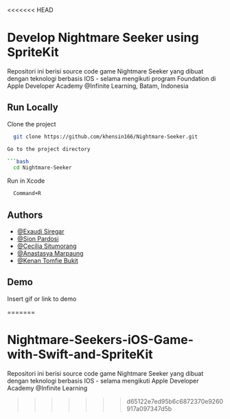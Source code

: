 <<<<<<< HEAD

# Develop Nightmare Seeker using SpriteKit

Repositori ini berisi source code game Nightmare Seeker yang dibuat dengan teknologi berbasis IOS - selama mengikuti program Foundation di Apple Developer Academy @Infinite Learning, Batam, Indonesia

## Run Locally

Clone the project

```bash
  git clone https://github.com/khensin166/Nightmare-Seeker.git

Go to the project directory

```bash
  cd Nightmare-Seeker
```

Run in Xcode

```bash
  Command+R 
```





## Authors

- [@Exaudi Siregar](https://github.com/khensin166)
- [@Sion Pardosi](https://github.com/khensin166)
- [@Cecilia Situmorang](https://github.com/khensin166)
- [@Anastasya Marpaung](https://github.com/khensin166)
- [@Kenan Tomfie Bukit](https://github.com/khensin166)
## Demo

Insert gif or link to demo

=======
# Nightmare-Seekers-iOS-Game-with-Swift-and-SpriteKit

Repositori ini berisi source code game Nightmare Seeker yang dibuat dengan teknologi berbasis IOS - selama mengikuti Apple Developer Academy @Infinite Learning
>>>>>>> d65122e7ed95b6c6872370e9260917a097347d5b
